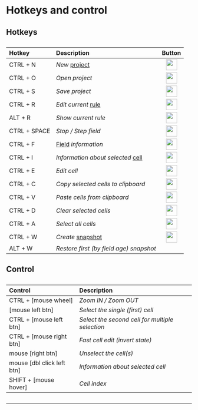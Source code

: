 # Hotkeys and control

##   

## Hotkeys

##  

##   
 
 | Hotkey | Description | Button |
 | :--- | :--- | :----: |
 | CTRL + N | *New* [project](doc3_en.md) | <img src="qrc:/resources/img/asterisk.svg" height="30"/> | 
 | CTRL + O | *Open project* | <img src="qrc:/resources/img/open_folder.svg" height="30"/> |
 | CTRL + S | *Save project* | <img src="qrc:/resources/img/save.svg" height="30"/> |
 | CTRL + R | *Edit current* [rule](doc5_en.md) | <img src="qrc:/resources/img/check.svg" height="30"/> |
 | ALT + R | *Show current rule* | <img src="qrc:/resources/img/info.svg" height="30"/> |
 | CTRL + SPACE | *Stop / Step field* | <img src="qrc:/resources/img/step_stop.svg" height="30"/> |
 | CTRL + F | [Field](doc5_en.md) *information* | <img src="qrc:/resources/img/field.svg" height="30"/> |
 | CTRL + I | *Information about selected* [cell](doc4_en.md) | <img src="qrc:/resources/img/cell.svg" height="30"/> | 
 | CTRL + E | *Edit cell* | <img src="qrc:/resources/img/edit.svg" height="30"/> | 
 | CTRL + C | *Copy selected cells to clipboard* | <img src="qrc:/resources/img/copy.svg" height="30"/> |
 | CTRL + V | *Paste cells from clipboard* | <img src="qrc:/resources/img/paste.svg" height="30"/> |
 | CTRL + D | *Clear selected cells* | <img src="qrc:/resources/img/delete.svg" height="30"/> |
 | CTRL + A | *Select all cells* | <img src="qrc:/resources/img/select_all.svg" height="30"/> |
 | CTRL + W | *Create* [snapshot](doc2_en.md) | <img src="qrc:/resources/img/check.svg" height="30"/> |
 | ALT + W | *Restore first (by field age) snapshot* |   |

##   

## Control 

##   

##   
  
 | Control | Description |
 | :---- | :---- |
 | CTRL + [mouse wheel] | *Zoom IN / Zoom OUT* | 
 | [mouse left btn] | *Select the single (first) cell* | 
 | CTRL + [mouse left btn] | *Select the second cell for multiple selection* | 
 | CTRL + [mouse right btn] | *Fast cell edit (invert state)* |
 | mouse [right btn] | *Unselect the cell(s)* | 
 | mouse [dbl click left btn] | *Information about selected cell* |  
 | SHIFT + [mouse hover] | *Cell index* |   
 
##    

 ---
